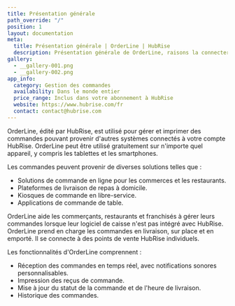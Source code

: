 ```yaml
---
title: Présentation générale
path_override: "/"
position: 1
layout: documentation
meta:
  title: Présentation générale | OrderLine | HubRise
  description: Présentation générale de OrderLine, raisons la connecter à HubRise et fonctionnalités de l'intégration. Synchronisez les données.
gallery:
  - __gallery-001.png
  - __gallery-002.png
app_info:
  category: Gestion des commandes
  availability: Dans le monde entier
  price_range: Inclus dans votre abonnement à HubRise
  website: https://www.hubrise.com/fr
  contact: contact@hubrise.com
---
```


OrderLine, édité par HubRise, est utilisé pour gérer et imprimer des commandes pouvant provenir d'autres systèmes connectés à votre compte HubRise. OrderLine peut être utilisé gratuitement sur n'importe quel appareil, y compris les tablettes et les smartphones.

Les commandes peuvent provenir de diverses solutions telles que :

- Solutions de commande en ligne pour les commerces et les restaurants.
- Plateformes de livraison de repas à domicile.
- Kiosques de commande en libre-service.
- Applications de commande de table.

OrderLine aide les commerçants, restaurants et franchisés à gérer leurs commandes lorsque leur logiciel de caisse n'est pas intégré avec HubRise. OrderLine prend en charge les commandes en livraison, sur place et en emporté. Il se connecte à des points de vente HubRise individuels.

Les fonctionnalités d'OrderLine comprennent :

- Réception des commandes en temps réel, avec notifications sonores personnalisables.
- Impression des reçus de commande.
- Mise à jour du statut de la commande et de l'heure de livraison.
- Historique des commandes.
